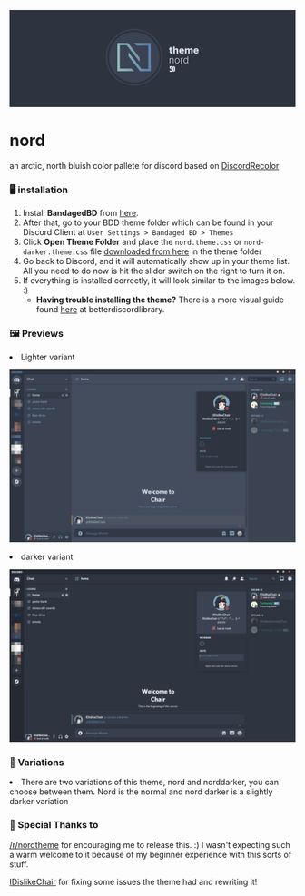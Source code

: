 <p align="center"><img src="https://raw.githubusercontent.com/izutsumi/nordDiscord/main/img/theme-banner.png" width="600px"></p>

# nord
<p>an arctic, north bluish color pallete for discord based on <a href="https://github.com/mwittrien/BetterDiscordAddons/tree/master/Themes/DiscordRecolor">DiscordRecolor</a>

<h3>🖥️ installation</h3>
<ol>
  <li>Install <b>BandagedBD</b> from <a href="https://github.com/rauenzi/BetterDiscordApp">here</a>.</li>
  <li>After that, go to your BDD theme folder which can be found in your Discord Client at <code>User Settings > Bandaged BD > Themes</code></li>
  <li>Click <b>Open Theme Folder</b> and place the <code>nord.theme.css</code> or <code>nord-darker.theme.css</code> file <a href="https://github.com/izutsumi/nordDiscord/releases">downloaded from here</a> in the theme folder</li>
  <li>Go back to Discord, and it will automatically show up in your theme list. All you need to do now is hit the slider switch on the right to turn it on.</li>
  <li>If everything is installed correctly, it will look similar to the images below. :) <ul><li><b>Having trouble installing the theme?</b> There is a more visual guide found <a href="https://0x71.cc/bd/guide/#install-theme-win">here</a> at betterdiscordlibrary.</li></ul></li>
</ol>

<h3>🖼️ Previews</h3>
<li>Lighter variant</li>

<p align="center"><img src="https://raw.githubusercontent.com/izutsumi/nordDiscord/main/img/preview-light.png" width="600px"></p>

<li>darker variant</li>

<p align="center"><img src="https://raw.githubusercontent.com/izutsumi/nordDiscord/main/img/preview-dark.png" width="600px"></p>


<h3>🌟 Variations</h3>
<li>There are two variations of this theme, nord and norddarker, you can choose between them. Nord is the normal and nord darker is a slightly darker variation</li>

<h3>💖 Special Thanks to</h3>
<p><a href="https://www.reddit.com/r/nordtheme/">/r/nordtheme</a> for encouraging me to release this. :) I wasn't expecting such a warm welcome to it because of my beginner experience with this sorts of stuff.</p>

<p><a href="https://github.com/IDislikeChair">IDislikeChair</a> for fixing some issues the theme had and rewriting it!</p>
